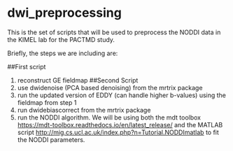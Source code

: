 # dwi_preprocessing
This is the set of scripts that will be used to preprocess the NODDI data in the KIMEL lab for the PACTMD study.

Briefly, the steps we are including are:

##First script
1) reconstruct GE fieldmap
##Second Script
2) use dwidenoise (PCA based denoising) from the mrtrix package
3) run the updated version of EDDY (can handle higher b-values) using the fieldmap from step 1
4) run dwidebiascorrect from the mrtrix package
5) run the NODDI algorithm.  We will be using both the mdt toolbox https://mdt-toolbox.readthedocs.io/en/latest_release/ and the MATLAB script http://mig.cs.ucl.ac.uk/index.php?n=Tutorial.NODDImatlab to fit the NODDI parameters.
